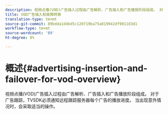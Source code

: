 ```yaml
---
description: 视频点播(VOD)广告插入过程由广告解析、广告插入和广告播放阶段组成。 对于广告跟踪，TVSDK必须通知远程跟踪服务器每个广告的播放进度。 当出现意外情况时，会采取适当的操作。
title: VOD广告插入和故障转移
translation-type: tm+mt
source-git-commit: 89bdda1d4bd5c126f19ba75a819942df901183d1
workflow-type: tm+mt
source-wordcount: '89'
ht-degree: 0%

---
```



# 概述{#advertising-insertion-and-failover-for-vod-overview}

视频点播(VOD)广告插入过程由广告解析、广告插入和广告播放阶段组成。 对于广告跟踪，TVSDK必须通知远程跟踪服务器每个广告的播放进度。 当出现意外情况时，会采取适当的操作。